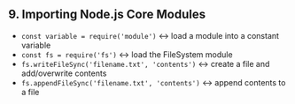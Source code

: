 ## 9. Importing Node.js Core Modules

- `const variable = require('module')` ↔ load a module into a constant variable
- `const fs = require('fs')` ↔ load the FileSystem module
- `fs.writeFileSync('filename.txt', 'contents')` ↔ create a file and add/overwrite contents
- `fs.appendFileSync('filename.txt', 'contents')` ↔ append contents to a file
